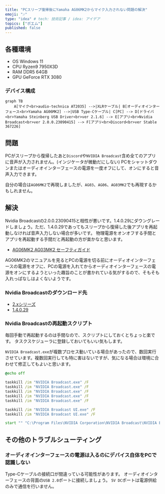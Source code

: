 ```yaml
---
title: "PCスリープ復帰後にYamaha AG06MK2からマイク入力されない問題の解決"
emoji: "🎶"
type: "idea" # tech: 技術記事 / idea: アイデア
topics: ["ポエム"]
published: false
---
```


## 各種環境

* OS
  Windows 11
* CPU
  Ryzen9 7950X3D
* RAM
  DDR5 64GB
* GPU
  GeForce RTX 3080

### デバイス構成

```mermaid
graph TB
    A[マイク<br>audio-technica AT2035] -->|XLRケーブル| B[オーディオインターフェース<br>Yamaha AG06MK2] -->|USB Type-Cケーブル| C[PC] --> D[ドライバ<br>Yamaha Steinberg USB Driver<br>ver 2.1.6] --> E[アプリ<br>Nvidia Broadcast<br>ver 2.0.0.23090415] --> F[アプリ<br>Discord<br>ver Stable 367226]
```

## 問題

PCがスリープから復帰したあと`Discord`や`NVIDIA Broadcast`含め全てのアプリに音声が入力されません。(インジケータが微動だにしない)
PCをシャットダウンまたはオーディオインターフェースの電源を一度オフにして、オンにすると音声入力できます。

自分の場合は`AG06MK2`で再現しましたが、`AG03`、`AG06`、`AG03MK2`でも再現するかもしれません。

## 解決

Nvidia Broadcastの2.0.0.23090415と相性が悪いです。1.4.0.29にダウングレードしましょう。ただ、1.4.0.29であってもスリープから復帰した後アプリを再起動しなければ音声入力しない場合が多いです。
物理電源をオンオフする手間とアプリを再起動する手間だと再起動の方が楽かなと思います。

* [AG06MK2 AG03MK2 セーフティガイド](https://jp.yamaha.com/files/download/other_assets/2/1545192/ag0603mk2_ja_sg_b0.pdf)

AG06MK2のマニュアルを見るとPCの電源を切る前にオーディオインターフェースの電源をオフに、PCの電源を入れてからオーディオインターフェースの電源をオンにするようといった趣旨のことが書かれている気がするので、そもそも入れっぱなしはよくないようです。

### Nvidia Broadcastのダウンロード先

* [2.xシリーズ](https://www.nvidia.com/ja-jp/geforce/broadcasting/broadcast-app/)
* [1.4.0.29](https://www.nvidia.com/ja-jp/design-visualization/software/broadcast-app/)

### Nvidia Broadcastの再起動スクリプト

毎回手動で再起動するのは手間なので、スクリプトにしておくとちょっと楽です。
タスクスケジューラに登録しておいてもいい気もします。

`NVIDIA Broadcast.exe`が複数プロセス動いている場合があったので、数回実行させています。複数回実行しても特に害はないですが、気になる場合は環境に合わせて修正してもよいと思います。

```bash:restart-nvidia-broadcast.bat
@echo off

taskkill /im "NVIDIA Broadcast.exe" /F
taskkill /im "NVIDIA Broadcast.exe" /F
taskkill /im "NVIDIA Broadcast.exe" /F
taskkill /im "NVIDIA Broadcast.exe" /F
taskkill /im "NVIDIA Broadcast.exe" /F

taskkill /im "NVIDIA Broadcast UI.exe" /F
taskkill /im "NVIDIA Broadcast UI.exe" /F

start "" "C:\Program Files\NVIDIA Corporation\NVIDIA Broadcast\NVIDIA Broadcast UI.exe"
```

## その他のトラブルシューティング

### オーディオインターフェースの電源は入るのにデバイス自体をPCで認識しない

Type-Cケーブルの接続口が間違っている可能性があります。
オーディオインターフェースの背面の`USB 2.0`ポートに接続しましょう。
`5V DC`ポートは電源供給のみで通信を行いません。
